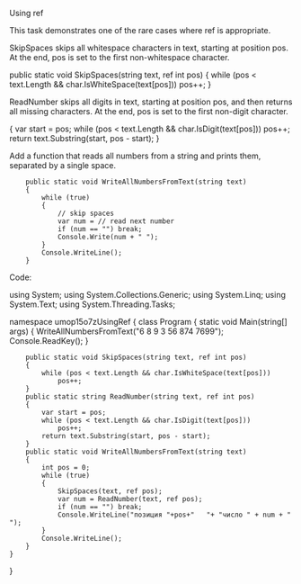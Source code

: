 Using ref

This task demonstrates one of the rare cases where ref is appropriate.

SkipSpaces skips all whitespace characters in text, starting at position pos. At the end, pos is set to the first non-whitespace character.


public static void SkipSpaces(string text, ref int pos)
        {
            while (pos < text.Length && char.IsWhiteSpace(text[pos]))
                pos++;
        }


ReadNumber skips all digits in text, starting at position pos, and then returns all missing characters. At the end, pos is set to the first non-digit character.


 {
            var start = pos;
            while (pos < text.Length && char.IsDigit(text[pos]))
                pos++;
            return text.Substring(start, pos - start);
        }


Add a function that reads all numbers from a string and prints them, separated by a single space.


        public static void WriteAllNumbersFromText(string text)
        {
            while (true)
            {
                // skip spaces
                var num = // read next number
                if (num == "") break;
                Console.Write(num + " ");
            }
            Console.WriteLine();
        }


Code:

using System;
using System.Collections.Generic;
using System.Linq;
using System.Text;
using System.Threading.Tasks;

namespace umop15o7zUsingRef
{
    class Program
    {
        static void Main(string[] args)
        {
            WriteAllNumbersFromText("6 8 9    3 56                   874     7699");
            Console.ReadKey();
        }

        public static void SkipSpaces(string text, ref int pos)
        {
            while (pos < text.Length && char.IsWhiteSpace(text[pos]))
                pos++;
        }
        public static string ReadNumber(string text, ref int pos)
        {
            var start = pos;
            while (pos < text.Length && char.IsDigit(text[pos]))
                pos++;
            return text.Substring(start, pos - start);
        }
        public static void WriteAllNumbersFromText(string text)
        {
            int pos = 0;
            while (true)
            {
                SkipSpaces(text, ref pos);
                var num = ReadNumber(text, ref pos);
                if (num == "") break;
                Console.WriteLine("позиция "+pos+"   "+ "число " + num + " ");
            }
            Console.WriteLine();
        }
    }
}

